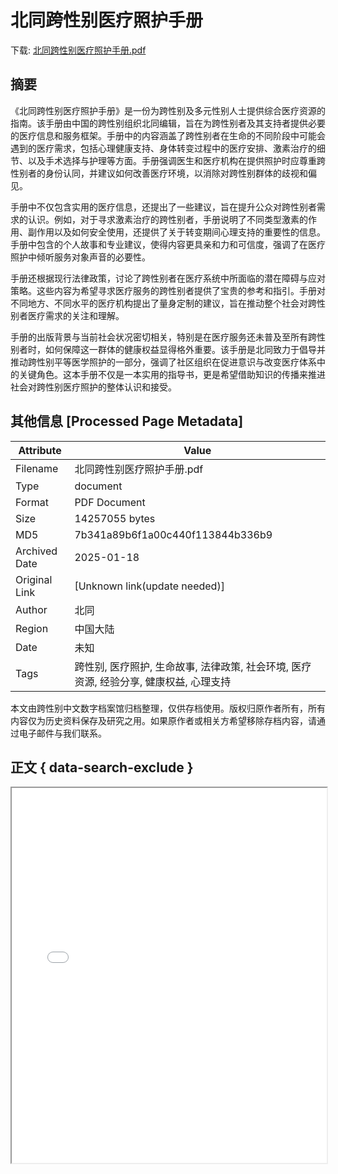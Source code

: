 # 北同跨性别医疗照护手册

<!-- tcd_download_link -->
下载: <a href="../北同跨性别医疗照护手册.pdf" download>北同跨性别医疗照护手册.pdf</a>
<!-- tcd_download_link_end -->

## 摘要

<!-- tcd_abstract -->
《北同跨性别医疗照护手册》是一份为跨性别及多元性别人士提供综合医疗资源的指南。该手册由中国的跨性别组织北同编辑，旨在为跨性别者及其支持者提供必要的医疗信息和服务框架。手册中的内容涵盖了跨性别者在生命的不同阶段中可能会遇到的医疗需求，包括心理健康支持、身体转变过程中的医疗安排、激素治疗的细节、以及手术选择与护理等方面。手册强调医生和医疗机构在提供照护时应尊重跨性别者的身份认同，并建议如何改善医疗环境，以消除对跨性别群体的歧视和偏见。

手册中不仅包含实用的医疗信息，还提出了一些建议，旨在提升公众对跨性别者需求的认识。例如，对于寻求激素治疗的跨性别者，手册说明了不同类型激素的作用、副作用以及如何安全使用，还提供了关于转变期间心理支持的重要性的信息。手册中包含的个人故事和专业建议，使得内容更具亲和力和可信度，强调了在医疗照护中倾听服务对象声音的必要性。

手册还根据现行法律政策，讨论了跨性别者在医疗系统中所面临的潜在障碍与应对策略。这些内容为希望寻求医疗服务的跨性别者提供了宝贵的参考和指引。手册对不同地方、不同水平的医疗机构提出了量身定制的建议，旨在推动整个社会对跨性别者医疗需求的关注和理解。

手册的出版背景与当前社会状况密切相关，特别是在医疗服务还未普及至所有跨性别者时，如何保障这一群体的健康权益显得格外重要。该手册是北同致力于倡导并推动跨性别平等医学照护的一部分，强调了社区组织在促进意识与改变医疗体系中的关键角色。这本手册不仅是一本实用的指导书，更是希望借助知识的传播来推进社会对跨性别医疗照护的整体认识和接受。

<!-- tcd_abstract_end -->

## 其他信息 [Processed Page Metadata]

| Attribute       | Value                                  |
|-----------------|----------------------------------------|
| Filename        | 北同跨性别医疗照护手册.pdf                             |
| Type            | document                                 |
| Format          | PDF Document                               |
| Size            | 14257055 bytes                           |
| MD5             | 7b341a89b6f1a00c440f113844b336b9                                  |
| Archived Date   | 2025-01-18                             |
| Original Link   | [Unknown link(update needed)]                         |
| Author          | 北同                               |
| Region          | 中国大陆                               |
| Date            | 未知                                 |
| Tags            | 跨性别, 医疗照护, 生命故事, 法律政策, 社会环境, 医疗资源, 经验分享, 健康权益, 心理支持                                 |

本文由跨性别中文数字档案馆归档整理，仅供存档使用。版权归原作者所有，所有内容仅为历史资料保存及研究之用。如果原作者或相关方希望移除存档内容，请通过电子邮件与我们联系。

## 正文 { data-search-exclude }

<!-- tcd_main_text -->
<iframe src="../北同跨性别医疗照护手册.pdf" width="100%" height="600px">
    <p>无法显示PDF，请下载查看。</p>
</iframe>
<!-- tcd_main_text_end -->

